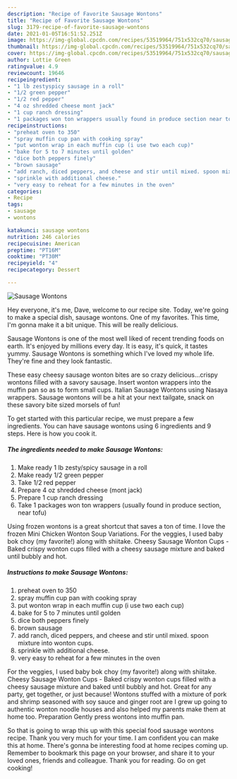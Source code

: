 ```yaml
---
description: "Recipe of Favorite Sausage Wontons"
title: "Recipe of Favorite Sausage Wontons"
slug: 3179-recipe-of-favorite-sausage-wontons
date: 2021-01-05T16:51:52.251Z
image: https://img-global.cpcdn.com/recipes/53519964/751x532cq70/sausage-wontons-recipe-main-photo.jpg
thumbnail: https://img-global.cpcdn.com/recipes/53519964/751x532cq70/sausage-wontons-recipe-main-photo.jpg
cover: https://img-global.cpcdn.com/recipes/53519964/751x532cq70/sausage-wontons-recipe-main-photo.jpg
author: Lottie Green
ratingvalue: 4.9
reviewcount: 19646
recipeingredient:
- "1 lb zestyspicy sausage in a roll"
- "1/2 green pepper"
- "1/2 red pepper"
- "4 oz shredded cheese mont jack"
- "1 cup ranch dressing"
- "1 packages won ton wrappers usually found in produce section near tofu"
recipeinstructions:
- "preheat oven to 350"
- "spray muffin cup pan with cooking spray"
- "put wonton wrap in each muffin cup (i use two each cup)"
- "bake for 5 to 7 minutes until golden"
- "dice both peppers finely"
- "brown sausage"
- "add ranch, diced peppers, and cheese and stir until mixed. spoon mixture into wonton cups."
- "sprinkle with additional cheese."
- "very easy to reheat for a few minutes in the oven"
categories:
- Recipe
tags:
- sausage
- wontons

katakunci: sausage wontons 
nutrition: 246 calories
recipecuisine: American
preptime: "PT16M"
cooktime: "PT30M"
recipeyield: "4"
recipecategory: Dessert

---
```



![Sausage Wontons](https://img-global.cpcdn.com/recipes/53519964/751x532cq70/sausage-wontons-recipe-main-photo.jpg)

Hey everyone, it's me, Dave, welcome to our recipe site. Today, we're going to make a special dish, sausage wontons. One of my favorites. This time, I'm gonna make it a bit unique. This will be really delicious.

Sausage Wontons is one of the most well liked of recent trending foods on earth. It's enjoyed by millions every day. It is easy, it's quick, it tastes yummy. Sausage Wontons is something which I've loved my whole life. They're fine and they look fantastic.

These easy cheesy sausage wonton bites are so crazy delicious…crispy wontons filled with a savory sausage. Insert wonton wrappers into the muffin pan so as to form small cups. Italian Sausage Wontons using Nasaya wrappers. Sausage wontons will be a hit at your next tailgate, snack on these savory bite sized morsels of fun!


To get started with this particular recipe, we must prepare a few ingredients. You can have sausage wontons using 6 ingredients and 9 steps. Here is how you cook it.

<!--inarticleads1-->

##### The ingredients needed to make Sausage Wontons:

1. Make ready 1 lb zesty/spicy sausage in a roll
1. Make ready 1/2 green pepper
1. Take 1/2 red pepper
1. Prepare 4 oz shredded cheese (mont jack)
1. Prepare 1 cup ranch dressing
1. Take 1 packages won ton wrappers (usually found in produce section, near tofu)


Using frozen wontons is a great shortcut that saves a ton of time. I love the frozen Mini Chicken Wonton Soup Variations. For the veggies, I used baby bok choy (my favorite!) along with shiitake. Cheesy Sausage Wonton Cups - Baked crispy wonton cups filled with a cheesy sausage mixture and baked until bubbly and hot. 

<!--inarticleads2-->

##### Instructions to make Sausage Wontons:

1. preheat oven to 350
1. spray muffin cup pan with cooking spray
1. put wonton wrap in each muffin cup (i use two each cup)
1. bake for 5 to 7 minutes until golden
1. dice both peppers finely
1. brown sausage
1. add ranch, diced peppers, and cheese and stir until mixed. spoon mixture into wonton cups.
1. sprinkle with additional cheese.
1. very easy to reheat for a few minutes in the oven


For the veggies, I used baby bok choy (my favorite!) along with shiitake. Cheesy Sausage Wonton Cups - Baked crispy wonton cups filled with a cheesy sausage mixture and baked until bubbly and hot. Great for any party, get together, or just because! Wontons stuffed with a mixture of pork and shrimp seasoned with soy sauce and ginger root are I grew up going to authentic wonton noodle houses and also helped my parents make them at home too. Preparation Gently press wontons into muffin pan. 

So that is going to wrap this up with this special food sausage wontons recipe. Thank you very much for your time. I am confident you can make this at home. There's gonna be interesting food at home recipes coming up. Remember to bookmark this page on your browser, and share it to your loved ones, friends and colleague. Thank you for reading. Go on get cooking!
